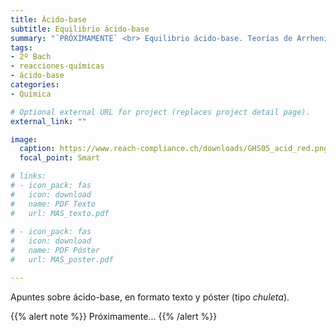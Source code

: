 ```yaml
---
title: Ácido-base
subtitle: Equilibrio ácido-base
summary: "`PRÓXIMAMENTE` <br> Equilibrio ácido-base. Teorías de Arrhenius y de Brönsted-Lowry. Concepto de pH."
tags:
- 2º Bach
- reacciones-químicas
- ácido-base
categories:
- Química

# Optional external URL for project (replaces project detail page).
external_link: ""

image:
  caption: https://www.reach-compliance.ch/downloads/GHS05_acid_red.png
  focal_point: Smart

# links:
# - icon_pack: fas
#   icon: download
#   name: PDF Texto
#   url: MAS_texto.pdf
  
# - icon_pack: fas
#   icon: download
#   name: PDF Póster
#   url: MAS_poster.pdf

---
```


Apuntes sobre ácido-base, en formato texto y póster (tipo _chuleta_).

{{% alert note %}}
Próximamente...
{{% /alert %}}